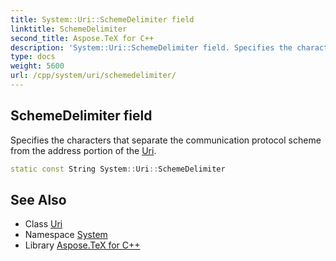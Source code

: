 ```yaml
---
title: System::Uri::SchemeDelimiter field
linktitle: SchemeDelimiter
second_title: Aspose.TeX for C++
description: 'System::Uri::SchemeDelimiter field. Specifies the characters that separate the communication protocol scheme from the address portion of the Uri in C++.'
type: docs
weight: 5600
url: /cpp/system/uri/schemedelimiter/
---
```

## SchemeDelimiter field


Specifies the characters that separate the communication protocol scheme from the address portion of the [Uri](../).

```cpp
static const String System::Uri::SchemeDelimiter
```

## See Also

* Class [Uri](../)
* Namespace [System](../../)
* Library [Aspose.TeX for C++](../../../)
